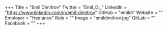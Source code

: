 +++
Title = "Emil Dimitrov"
Twitter = "Emil_Di_"
LinkedIn = "https://www.linkedin.com/in/emil-dimitrov"
GitHub = "emildi"
Website = ""
Employer = "freelance"
Role = ""
Image = "emildimitrov.jpg"
GitLab = ""
Facebook = ""
+++
